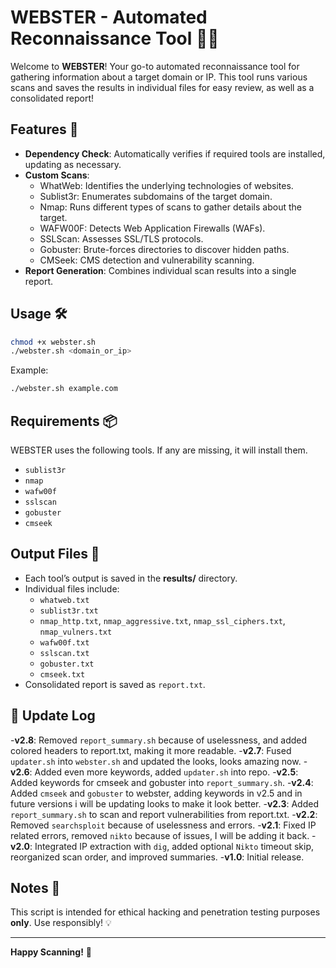 
# WEBSTER - Automated Reconnaissance Tool 🕵️‍♂️

Welcome to **WEBSTER**! Your go-to automated reconnaissance tool for gathering information about a target domain or IP. This tool runs various scans and saves the results in individual files for easy review, as well as a consolidated report!

## Features 🚀

- **Dependency Check**: Automatically verifies if required tools are installed, updating as necessary.
- **Custom Scans**:
  - WhatWeb: Identifies the underlying technologies of websites.
  - Sublist3r: Enumerates subdomains of the target domain.
  - Nmap: Runs different types of scans to gather details about the target.
  - WAFW00F: Detects Web Application Firewalls (WAFs).
  - SSLScan: Assesses SSL/TLS protocols.
  - Gobuster: Brute-forces directories to discover hidden paths.
  - CMSeek: CMS detection and vulnerability scanning.
- **Report Generation**: Combines individual scan results into a single report.

## Usage 🛠️

```bash
chmod +x webster.sh
./webster.sh <domain_or_ip>
```

Example:
```bash
./webster.sh example.com
```

## Requirements 📦

WEBSTER uses the following tools. If any are missing, it will install them.
- `sublist3r`
- `nmap`
- `wafw00f`
- `sslscan`
- `gobuster`
- `cmseek`

## Output Files 📄

- Each tool’s output is saved in the **results/** directory.
- Individual files include:
  - `whatweb.txt`
  - `sublist3r.txt`
  - `nmap_http.txt`, `nmap_aggressive.txt`, `nmap_ssl_ciphers.txt`, `nmap_vulners.txt`
  - `wafw00f.txt`
  - `sslscan.txt`
  - `gobuster.txt`
  - `cmseek.txt`
- Consolidated report is saved as `report.txt`.

 ## 📝 Update Log

-**v2.8**: Removed `report_summary.sh` because of uselessness, and added colored headers to report.txt, making it more readable.
-**v2.7**: Fused `updater.sh` into `webster.sh` and updated the looks, looks amazing now.
-**v2.6**: Added even more keywords, added `updater.sh` into repo.
-**v2.5**: Added keywords for cmseek and gobuster into `report_summary.sh`.
-**v2.4**: Added `cmseek` and `gobuster` to webster, adding keywords in v2.5 and in future versions i will be updating looks to make it look better.
-**v2.3**: Added `report_summary.sh` to scan and report vulnerabilities from report.txt.
-**v2.2**: Removed `searchsploit` because of uselessness and errors.
-**v2.1**: Fixed IP related errors, removed `nikto` because of issues, I will be adding it back.
-**v2.0**: Integrated IP extraction with `dig`, added optional `Nikto` timeout skip, reorganized scan order, and improved summaries.
-**v1.0**: Initial release.

## Notes 📝

This script is intended for ethical hacking and penetration testing purposes **only**. Use responsibly! 💡

---

**Happy Scanning!** 🎉

